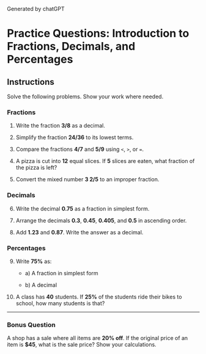 
Generated by chatGPT



# Practice Questions: Introduction to Fractions, Decimals, and Percentages



## Instructions

Solve the following problems. Show your work where needed.



### Fractions

1. Write the fraction **3/8** as a decimal.



2. Simplify the fraction **24/36** to its lowest terms.



3. Compare the fractions **4/7** and **5/9** using `<`, `>`, or `=`.



4. A pizza is cut into **12** equal slices. If **5** slices are eaten, what fraction of the pizza is left?



5. Convert the mixed number **3 2/5** to an improper fraction.



### Decimals

6. Write the decimal **0.75** as a fraction in simplest form.



7. Arrange the decimals **0.3**, **0.45**, **0.405**, and **0.5** in ascending order.



8. Add **1.23** and **0.87**. Write the answer as a decimal.



### Percentages

9. Write **75%** as:

   - a) A fraction in simplest form

   - b) A decimal



10. A class has **40** students. If **25%** of the students ride their bikes to school, how many students is that?



---



### Bonus Question

A shop has a sale where all items are **20% off**. If the original price of an item is **$45**, what is the sale price? Show your calculations.


